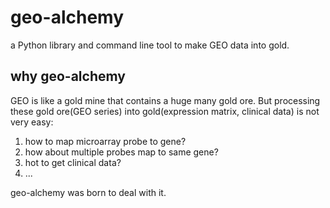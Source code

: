 # geo-alchemy
a Python library and command line tool to make GEO data into gold.

## why geo-alchemy

GEO is like a gold mine that contains a huge many gold ore.
But processing these gold ore(GEO series) into gold(expression matrix, clinical data) is not very easy:

1. how to map microarray probe to gene?
2. how about multiple probes map to same gene?
3. hot to get clinical data?
4. ...

geo-alchemy was born to deal with it.
